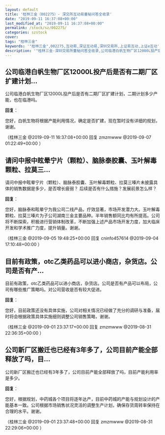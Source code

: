 ```yaml
---
layout: default
title: '桂林三金（002275）- 深交所互动易董秘问答全收录'
date: "2019-09-11 16:37:08+00:00"
last_modified_at: "2019-09-11 16:37:08+00:00"
permalink: /stock/sz/002275/
categories: szstock
cover: 
tags: "桂林三金"
keywords: '"桂林三金",002275,互动易,深证互动易,深圳交易所,上证易互动,上证e互动'
description: '"桂林三金-深圳交易所董秘问答全收录,公司临港白帆生物厂区12000L投产后是否有二期厂区扩建计划，二期计划多少产能，也在临港吗。"'
---
```


## 公司临港白帆生物厂区12000L投产后是否有二期厂区扩建计划...

公司临港白帆生物厂区12000L投产后是否有二期厂区扩建计划，二期计划多少产能，也在临港吗。

**回复**：

您好，白帆生物将根据产能利用情况，确定是否扩建，现在暂时没有详细的规划，谢谢。 

（桂林三金  @2019-09-11 16:37:08+00:00 回复 zmzmwww  @2019-09-07 01:22:49+00:00 ）

## 请问中报中眩晕宁片（颗粒）、脑脉泰胶囊、玉叶解毒颗粒、拉莫三...

请问中报中眩晕宁片（颗粒）、脑脉泰胶囊、玉叶解毒颗粒、拉莫三嗪片未披露具体的销售数据是多少，是否增长疲弱？
后续是否有什么措施？发展前景怎么样？

**回复**：

您好，脑脉泰和眩晕宁为我公司二线产品，疗效显著，市场开发潜力大。玉叶解毒颗粒、拉莫三嗪片为子公司湖南三金主要品种。半年销售额同比均有所提高。公司将不断探索，积极进行营销体制改革，不断加强上述产品市场开发力度，加大临床开发和学术推广力度，提升销量。谢谢。 

（桂林三金  @2019-09-05 19:48:25+00:00 回复 cninfo457614  @2019-09-04 17:10:48+00:00 ）

## 目前有政策，otc乙类药品可以进小商店，杂货店。公司是否有产...

目前有政策，otc乙类药品可以进小商店，杂货店。公司是否有产品可以布局，公司有哪些推广策略吗。对公司营收是否有较大促进。

**回复**：

您好，目前政策还没有具体实施，公司对相关情况已经做了充分的调研与准备，届时将会根据政策具体实施细则调整公司销售策略，谢谢。 

（桂林三金  @2019-09-01 23:37:17+00:00 回复 zmzmwww  @2019-08-31 22:36:35+00:00 ）

## 公司新厂区搬迁也已经有3年多了，公司目前产能全部释放了吗，目...

公司新厂区搬迁也已经有3年多了，公司目前产能全部释放了吗，目前产能利用率是多少。

**回复**：

您好，根据规划，中药城各个项目将逐年达产，目前中药城的产能与规划设计的产能基本一致。公司根据市场销售状况灵活的调整生产计划，确保存货周转率保持在合理的水平。谢谢。 

（桂林三金  @2019-09-01 23:37:48+00:00 回复 zmzmwww  @2019-08-31 22:29:06+00:00 ）

